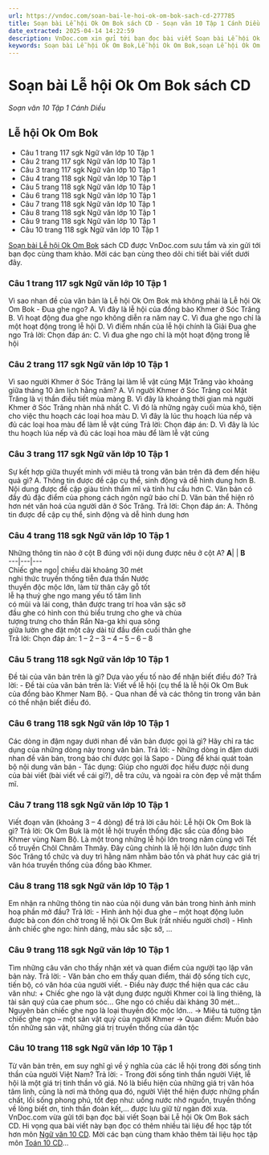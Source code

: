 ```yaml
---
url: https://vndoc.com/soan-bai-le-hoi-ok-om-bok-sach-cd-277785
title: Soạn bài Lễ hội Ok Om Bok sách CD - Soạn văn 10 Tập 1 Cánh Diều - VnDoc.com
date_extracted: 2025-04-14 14:22:59
description: VnDoc.com xin gửi tới bạn đọc bài viết Soạn bài Lễ hội Ok Om Bok sách CD. Mời các bạn cùng tham khảo.
keywords: Soạn bài Lễ hội Ok Om Bok,Lễ hội Ok Om Bok,soạn Lễ hội Ok Om Bok,soạn văn Lễ hội Ok Om Bok,soạn văn 10,ngữ văn 10 CD
---
```


# Soạn bài Lễ hội Ok Om Bok sách CD
 _Soạn văn 10 Tập 1 Cánh Diều_
## Lễ hội Ok Om Bok
  * Câu 1 trang 117 sgk Ngữ văn lớp 10 Tập 1
  * Câu 2 trang 117 sgk Ngữ văn lớp 10 Tập 1
  * Câu 3 trang 117 sgk Ngữ văn lớp 10 Tập 1
  * Câu 4 trang 118 sgk Ngữ văn lớp 10 Tập 1
  * Câu 5 trang 118 sgk Ngữ văn lớp 10 Tập 1
  * Câu 6 trang 118 sgk Ngữ văn lớp 10 Tập 1
  * Câu 7 trang 118 sgk Ngữ văn lớp 10 Tập 1
  * Câu 8 trang 118 sgk Ngữ văn lớp 10 Tập 1
  * Câu 9 trang 118 sgk Ngữ văn lớp 10 Tập 1
  * Câu 10 trang 118 sgk Ngữ văn lớp 10 Tập 1

[Soạn bài Lễ hội Ok Om Bok](<https://vndoc.com/soan-bai-le-hoi-ok-om-bok-sach-cd-277785>) sách CD được VnDoc.com sưu tầm và xin gửi tới bạn đọc cùng tham khảo. Mời các bạn cùng theo dõi chi tiết bài viết dưới đây.
### Câu 1 trang 117 sgk Ngữ văn lớp 10 Tập 1
Vì sao nhan đề của văn bản là Lễ hội Ok Om Bok mà không phải là Lễ hội Ok Om Bok - Đua ghe ngo?
A. Vì đây là lễ hội của đồng bào Khmer ở Sóc Trăng
B. Vì hoạt động đua ghe ngo không diễn ra năm nay
C. Vì đua ghe ngo chỉ là một hoạt động trong lễ hội
D. Vì điểm nhấn của lễ hội chính là Giải Đua ghe ngo
Trả lời:
Chọn đáp án: C. Vì đua ghe ngo chỉ là một hoạt động trong lễ hội
### Câu 2 trang 117 sgk Ngữ văn lớp 10 Tập 1
Vì sao người Khmer ở Sóc Trăng lại làm lễ vật cúng Mặt Trăng vào khoảng giữa tháng 10 âm lịch hằng năm?
A. Vì người Khmer ở Sóc Trăng coi Mặt Trăng là vị thần điều tiết mùa màng
B. Vì đây là khoảng thời gian mà người Khmer ở Sóc Trăng nhàn nhã nhất
C. Vì đó là những ngày cuối mùa khô, tiện cho việc thu hoạch các loại hoa màu
D. Vì đây là lúc thu hoạch lúa nếp và đủ các loại hoa màu để làm lễ vật cúng
Trả lời:
Chọn đáp án: D. Vì đây là lúc thu hoạch lúa nếp và đủ các loại hoa màu để làm lễ vật cúng
### Câu 3 trang 117 sgk Ngữ văn lớp 10 Tập 1
Sự kết hợp giữa thuyết minh với miêu tả trong văn bản trên đã đem đến hiệu quả gì?
A. Thông tin được đề cập cụ thể, sinh động và dễ hình dung hơn
B. Nội dung được đề cập giàu tính thẩm mĩ và tính hư cấu hơn
C. Văn bản có đầy đủ đặc điểm của phong cách ngôn ngữ báo chí
D. Văn bản thể hiện rõ hơn nét văn hoá của người dân ở Sóc Trăng.
Trả lời:
Chọn đáp án: A. Thông tin được đề cập cụ thể, sinh động và dễ hình dung hơn
### Câu 4 trang 118 sgk Ngữ văn lớp 10 Tập 1
Những thông tin nào ở cột B đúng với nội dung được nêu ở cột A?
**A**| | **B**  
---|---|---  
Chiếc ghe ngo| chiều dài khoảng 30 mét  
nghi thức truyền thống tiễn đưa thần Nước  
thuyền độc mộc lớn, làm từ thân cây gỗ tốt  
lễ hạ thuỷ ghe ngo mang yếu tố tâm linh  
có mũi và lái cong, thân được trang trí hoa văn sặc sỡ  
đầu ghe có hình con thú biểu trưng cho ghe và chùa  
tượng trưng cho thần Rắn Na-ga khi qua sông  
giữa lườn ghe đặt một cây dài từ đầu đến cuối thân ghe  
Trả lời:
Chọn đáp án: 1 – 2 – 3 – 4 – 5 – 6 – 8
### Câu 5 trang 118 sgk Ngữ văn lớp 10 Tập 1
Đề tài của văn bản trên là gì? Dựa vào yếu tố nào để nhận biết điều đó?
Trả lời:
\- Đề tài của văn bản trên là: Viết về lễ hội \(cụ thể là lễ hội Ok Om Buk của đồng bào Khmer Nam Bộ.
\- Qua nhan đề và các thông tin trong văn bản có thể nhận biết điều đó.
### Câu 6 trang 118 sgk Ngữ văn lớp 10 Tập 1
Các dòng in đậm ngay dưới nhan đề văn bản được gọi là gì? Hãy chỉ ra tác dụng của những dòng này trong văn bản.
Trả lời:
\- Những dòng in đậm dưới nhan đề văn bản, trong báo chí được gọi là Sapo - Dùng để khái quát toàn bộ nội dung văn bản
\- Tác dụng: Giúp cho người đọc hiểu được nội dung của bài viết \(bài viết về cái gì?\), dễ tra cứu, và ngoài ra còn đẹp về mặt thẩm mĩ.
### Câu 7 trang 118 sgk Ngữ văn lớp 10 Tập 1
Viết đoạn văn \(khoảng 3 – 4 dòng\) để trả lời câu hỏi: Lễ hội Ok Om Bok là gì?
Trả lời:
Ok Om Buk là một lễ hội truyền thống đặc sắc của đồng bào Khmer vùng Nam Bộ. Là một trong những lễ hội lớn trong năm cùng với Tết cổ truyền Chôl Chnăm Thmây. Đây cũng chính là lễ hội lớn luôn được tỉnh Sóc Trăng tổ chức và duy trì hằng năm nhằm bảo tồn và phát huy các giá trị văn hóa truyền thống của đồng bào Khmer.
### Câu 8 trang 118 sgk Ngữ văn lớp 10 Tập 1
Em nhận ra những thông tin nào của nội dung văn bản trong hình ảnh minh hoạ phần mở đầu?
Trả lời:
\- Hình ảnh hội đua ghe – một hoạt động luôn được bà con đón chờ trong lễ hội Ok Om Buk \(rất nhiều người chơi\)
\- Hình ảnh chiếc ghe ngo: hình dáng, màu sắc sặc sỡ, …
### Câu 9 trang 118 sgk Ngữ văn lớp 10 Tập 1
Tìm những câu văn cho thấy nhận xét và quan điểm của người tạo lập văn bản này.
Trả lời:
\- Văn bản cho em thấy quan điểm, thái độ sống tích cực, tiến bộ, có văn hóa của người viết.
\- Điều này được thể hiện qua các câu văn như:
\+ Chiếc ghe ngo là vật dụng được người Khmer coi là ling thiêng, là tài sản quý của cae phum sóc… Ghe ngo có chiều dài khảng 30 mét… Nguyên bản chiếc ghe ngo là loại thuyền độc mộc lớn…
→ Miêu tả tường tận chiếc ghe ngo – một sản vật quý của người Khmer → Quan điểm: Muốn bảo tồn những sản vật, những giá trị truyền thống của dân tộc
### Câu 10 trang 118 sgk Ngữ văn lớp 10 Tập 1
Từ văn bản trên, em suy nghĩ gì về ý nghĩa của các lễ hội trong đời sống tinh thần của người Việt Nam?
Trả lời:
\- Trong đời sống tinh thần người Việt, lễ hội là một giá trị tinh thần vô giá. Nó là biểu hiện của những giá trị văn hóa tâm linh, cũng là nơi mà thông qua đó, người Việt thể hiện được những phẩn chất, lối sống phong phú, tốt đẹp như: uống nước nhớ nguồn, truyền thống về lòng biết ơn, tinh thần đoàn kết,… được lưu giữ từ ngàn đời xưa.
VnDoc.com vừa gửi tới bạn đọc bài viết Soạn bài Lễ hội Ok Om Bok sách CD. Hi vọng qua bài viết này bạn đọc có thêm nhiều tài liệu để học tập tốt hơn môn [Ngữ văn 10 CD](<https://vndoc.com/ngu-van-10-canh-dieu-tap1>). Mời các bạn cùng tham khảo thêm tài liệu học tập môn [Toán 10 CD](<https://vndoc.com/toan-10-canh-dieu-tap1>)...

